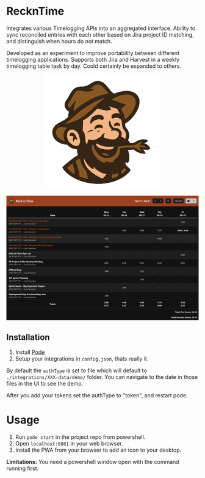 # RecknTime
Integrates various Timelogging APIs into an aggregated interface. Ability to sync reconciled entries with each other based on Jira project ID matching, and distinguish when hours do not match.

Developed as an experiment to improve portability between different timelogging applications. Supports both Jira and Harvest in a weekly timelogging table task by day. Could certainly be expanded to others.

<p align="center" width="100%">
  <img src="https://raw.githubusercontent.com/devkinetic/RecknTime/refs/heads/main/public/icon.svg" width="300"/>
</p>

<img src="https://raw.githubusercontent.com/devkinetic/RecknTime/refs/heads/main/public/screenshot.png"/>

## Installation
 1. Install [Pode](https://badgerati.github.io/Pode/Getting-Started/Installation/)
 2. Setup your integrations in `config.json`, thats really it.

By default the `authType` is set to file which will default to `./integrations/XXX-data/demo/` folder. You can navigate to the date in those files in the UI to see the demo.

After you add your tokens set the authType to "token", and restart pode.

# Usage
 1. Run `pode start` in the project repo from powershell.
 2. Open `localhost:8081` in your web browser.
 3. Install the PWA from your browser to add an icon to your desktop.

**Limitations:** You need a powershell window open with the command running first.
